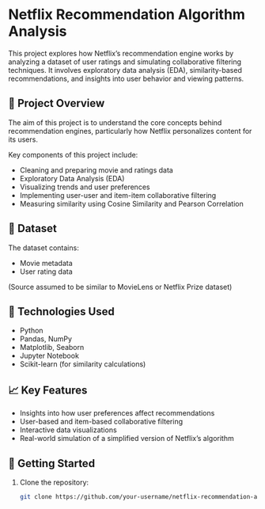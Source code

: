 # Netflix Recommendation Algorithm Analysis

This project explores how Netflix’s recommendation engine works by analyzing a dataset of user ratings and simulating collaborative filtering techniques. It involves exploratory data analysis (EDA), similarity-based recommendations, and insights into user behavior and viewing patterns.

## 📌 Project Overview

The aim of this project is to understand the core concepts behind recommendation engines, particularly how Netflix personalizes content for its users.

Key components of this project include:
- Cleaning and preparing movie and ratings data
- Exploratory Data Analysis (EDA)
- Visualizing trends and user preferences
- Implementing user-user and item-item collaborative filtering
- Measuring similarity using Cosine Similarity and Pearson Correlation

## 📁 Dataset

The dataset contains:
- Movie metadata
- User rating data

(Source assumed to be similar to MovieLens or Netflix Prize dataset)

## 🔧 Technologies Used

- Python
- Pandas, NumPy
- Matplotlib, Seaborn
- Jupyter Notebook
- Scikit-learn (for similarity calculations)

## 📈 Key Features

- Insights into how user preferences affect recommendations
- User-based and item-based collaborative filtering
- Interactive data visualizations
- Real-world simulation of a simplified version of Netflix’s algorithm

## 🚀 Getting Started

1. Clone the repository:
   ```bash
   git clone https://github.com/your-username/netflix-recommendation-algorithm-analysis.git
